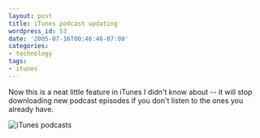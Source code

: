 ```yaml
---
layout: post
title: iTunes podcast updating
wordpress_id: 53
date: '2005-07-16T00:46:46-07:00'
categories:
- technology
tags:
- itunes
---
```

Now this is a neat little feature in iTunes I didn't know about -- it will stop downloading new podcast episodes if you don't listen to the ones you already have.

<img src="http://willnorris.com/wordpress-content/uploads/2005/07/itunespodcasts.jpeg" alt="iTunes podcasts" />
